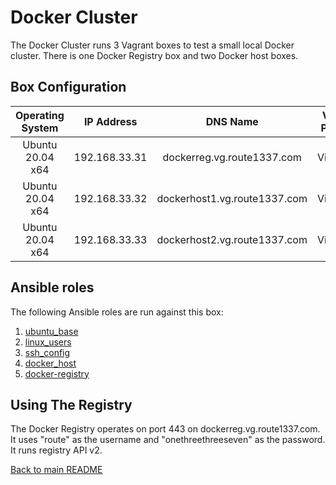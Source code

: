 Docker Cluster
==============
The Docker Cluster runs 3 Vagrant boxes to test a small local Docker cluster. There is one Docker Registry box and two Docker host boxes.  

Box Configuration
-----------------
| Operating System | IP Address    | DNS Name                            | Vagrant Provider | RAM | CPUs |
|:----------------:|:-------------:|:-----------------------------------:|:----------------:|:---:|:----:|
| Ubuntu 20.04 x64 | 192.168.33.31 | dockerreg.vg.route1337.com          | VirtualBox       | 1GB | 1    |
| Ubuntu 20.04 x64 | 192.168.33.32 | dockerhost1.vg.route1337.com        | VirtualBox       | 3GB | 2    |
| Ubuntu 20.04 x64 | 192.168.33.33 | dockerhost2.vg.route1337.com        | VirtualBox       | 3GB | 2    |

Ansible roles
-------------
The following Ansible roles are run against this box:

1. [ubuntu_base](https://github.com/route1337/ansible-role-ubuntubase)
2. [linux_users](https://github.com/route1337/ansible-role-linuxusers)
3. [ssh_config](https://github.com/route1337/ansible-role-sshconfig)
4. [docker_host](https://github.com/route1337/ansible-role-dockerhost)
5. [docker-registry](../ansible/roles/docker-registry)

Using The Registry
------------
The Docker Registry operates on port 443 on dockerreg.vg.route1337.com. It uses "route" as the username and "onethreethreeseven" as the password. It runs registry API v2.

[Back to main README](../README.md)
